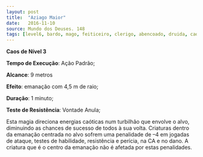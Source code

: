 ```yaml
---
layout: post
title:  "Aziago Maior"
date:   2016-11-10
source: Mundo dos Deuses. 148
tags: [level6, bardo, mago, feiticeiro, clerigo, abencoado, druida, caos, padrao, metros, emanacao, minuto, vontade, anula]
---
```


**Caos de Nível 3**

**Tempo de Execução**: Ação Padrão;

**Alcance**: 9 metros

**Efeito**: emanação com 4,5 m de raio;

**Duração**: 1 minuto;

**Teste de Resistência**: Vontade Anula;

Esta magia direciona energias caóticas num turbilhão que 
envolve o alvo, diminuindo as chances de sucesso de todos 
à sua volta. Criaturas dentro da emanação centrada no alvo 
sofrem uma penalidade de –4 em jogadas de ataque, testes de 
habilidade, resistência e perícia, na CA e no dano. A criatura 
que é o centro da emanação não é afetada por estas penalidades.
